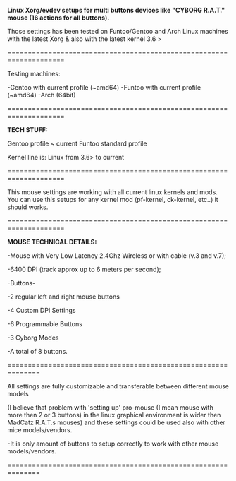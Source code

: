 **Linux Xorg/evdev setups for multi buttons devices like "CYBORG R.A.T." mouse (16 actions for all buttons).**




Those settings has been tested on Funtoo/Gentoo and Arch Linux machines with the latest Xorg & also with the latest kernel 3.6 >

====================================================================

Testing machines:

-Gentoo with current profile (~amd64)
-Funtoo with current profile (~amd64)
-Arch (64bit)

====================================================================

**TECH STUFF:**

Gentoo profile ~ current
Funtoo standard profile

Kernel line is: 
Linux from 3.6> to current

====================================================================

This mouse settings are working with all current linux kernels and mods. You can use this setups for any kernel mod (pf-kernel, ck-kernel, etc..) it should works.

====================================================================

**MOUSE TECHNICAL DETAILS:**

-Mouse with Very Low Latency 2.4Ghz Wireless or with cable (v.3 and v.7);

-6400 DPI (track approx up to 6 meters per second);

-Buttons-

-2 regular left and right mouse buttons

-4 Custom DPI Settings

-6 Programmable Buttons

-3 Cyborg Modes

-A total of 8 buttons.

==============================================================

All settings are fully customizable and transferable between different mouse models

(I believe that problem with 'setting up' pro-mouse (I mean mouse with more then 2 or 3 buttons) in the linux graphical environment is wider then 
MadCatz R.A.T.s mouses) and these settings could be used also with other mice models/vendors.

-It is only amount of buttons to setup correctly to work with other mouse models/vendors.

==============================================================
